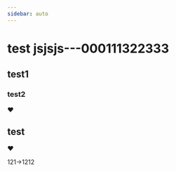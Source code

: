 ```yaml
---
sidebar: auto
---
```


# test jsjsjs---000111322333
## test1
### test2
:heart:
## test

:heart:

121→1212